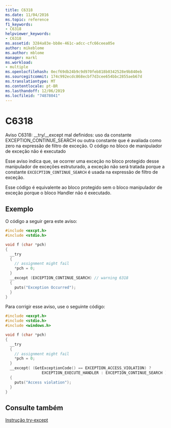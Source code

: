 ```yaml
---
title: C6318
ms.date: 11/04/2016
ms.topic: reference
f1_keywords:
- C6318
helpviewer_keywords:
- C6318
ms.assetid: 3284a83e-bb8e-461c-adcc-cfc66ceea05e
author: mikeblome
ms.author: mblome
manager: markl
ms.workload:
- multiple
ms.openlocfilehash: 0ecf69db24b9c9d970feb818b0342528e9b840eb
ms.sourcegitcommit: 174c992ecdc868ecbf7d3cee654bbc2855aeb67d
ms.translationtype: MT
ms.contentlocale: pt-BR
ms.lasthandoff: 12/06/2019
ms.locfileid: "74878041"
---
```

# <a name="c6318"></a>C6318
Aviso C6318: __try/\__except mal definidos: uso da constante EXCEPTION_CONTINUE_SEARCH ou outra constante que é avaliada como zero na expressão de filtro de exceção. O código no bloco de manipulador de exceção não é executado

 Esse aviso indica que, se ocorrer uma exceção no bloco protegido desse manipulador de exceções estruturado, a exceção não será tratada porque a constante `EXCECPTION_CONTINUE_SEARCH` é usada na expressão de filtro de exceção.

 Esse código é equivalente ao bloco protegido sem o bloco manipulador de exceção porque o bloco Handler não é executado.

## <a name="example"></a>Exemplo
 O código a seguir gera este aviso:

```cpp
#include <excpt.h>
#include <stdio.h>

void f (char *pch)
{
  __try
  {
    // assignment might fail
    *pch = 0;
  }
  __except (EXCEPTION_CONTINUE_SEARCH) // warning 6318
  {
    puts("Exception Occurred");
  }
}
```

 Para corrigir esse aviso, use o seguinte código:

```cpp
#include <excpt.h>
#include <stdio.h>
#include <windows.h>

void f (char *pch)
{
  __try
  {
    // assignment might fail
    *pch = 0;
  }
  __except( (GetExceptionCode() == EXCEPTION_ACCESS_VIOLATION) ?
                EXCEPTION_EXECUTE_HANDLER : EXCEPTION_CONTINUE_SEARCH )
  {
    puts("Access violation");
  }
}
```

## <a name="see-also"></a>Consulte também
 [Instrução try-except](/cpp/cpp/try-except-statement)

